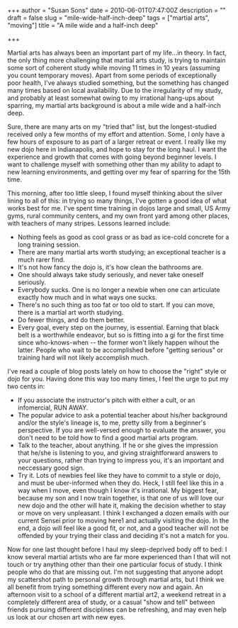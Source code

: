 +++
author = "Susan Sons"
date = 2010-06-01T07:47:00Z
description = ""
draft = false
slug = "mile-wide-half-inch-deep"
tags = ["martial arts", "moving"]
title = "A mile wide and a half-inch deep"

+++

Martial arts has always been an important part of my life...in theory.  In fact, the only thing more challenging that martial arts study, is trying to maintain some sort of coherent study while moving 11 times in 10 years (assuming you count temporary moves).  Apart from some periods of exceptionally poor health, I've always studied something, but the something has changed many times based on local availability.  Due to the irregularity of my study, and probably at least somewhat owing to my irrational hang-ups about sparring, my martial arts background is about a mile wide and a half-inch deep.

Sure, there are many arts on my "tried that" list, but the longest-studied received only a few months of my effort and attention.  Some, I only have a few hours of exposure to as part of a larger retreat or event.  I really like my new dojo here in Indianapolis, and hope to stay for the long haul.  I want the experience and growth that comes with going beyond beginner levels.  I want to challenge myself with something other than my ability to adapt to new learning environments, and getting over my fear of sparring for the 15th time.

This morning, after too little sleep, I found myself thinking about the silver lining to all of this: in trying so many things, I've gotten a good idea of what works best for me.  I've spent time training in dojos large and small, US Army gyms, rural community centers, and my own front yard among other places, with teachers of many stripes.  Lessons learned include:

- Nothing feels as good as cool grass or as bad as ice-cold concrete for a long training session.
- There are many martial arts worth studying; an exceptional teacher is a much rarer find.
- It's not how fancy the dojo is, it's how clean the bathrooms are.
- One should always take study seriously, and never take oneself seriously.
- Everybody sucks.  One is no longer a newbie when one can articulate exactly how much and in what ways one sucks.
- There's no such thing as too fat or too old to start.  If you can move, there is a martial art worth studying.
- Do fewer things, and do them better.
- Every goal, every step on the journey, is essential.  Earning that black belt is a worthwhile endeavor, but so is fitting into a gi for the first time since who-knows-when -- the former won't likely happen wihout the latter.  People who wait to be accomplished before "getting serious" or training hard will not likely accomplish much.

I've read a couple of blog posts lately on how to choose the "right" style or dojo for you.  Having done this way too many times, I feel the urge to put my two cents in:

- If you associate the instructor's pitch with either a cult, or an infomercial, RUN AWAY.
- The popular advice to ask a potential teacher about his/her background and/or the style's lineage is, to me, pretty silly from a beginner's perspective.  If you are well-versed enough to evaluate the answer, you don't need to be told how to find a good martial arts program.
- Talk to the teacher, about anything.  If he or she gives the impression that he/she is listening to you, and giving straightforward answers to your questions, rather than trying to impress you, it's an important and neccessary good sign.
- Try it.  Lots of newbies feel like they have to commit to a style or dojo, and must be uber-informed when they do.  Heck, I still feel like this in a way when I move, even though I know it's irrational.  My biggest fear, because my son and I now train together, is that one of us will love our new dojo and the other will hate it, making the decision whether to stay or move on very unpleasant.  I think I exchanged a dozen emails with our current Sensei prior to moving here1 and actually visiting the dojo.  In the end, a dojo will feel like a good fit, or not, and a good teacher will not be offended by your trying their class and deciding it's not a match for you.

Now for one last thought before I haul my sleep-deprived body off to bed: I know several martial artists who are far more experienced than I that will not touch or try anything other than their one particular focus of study.  I think people who do that are missing out.  I'm not suggesting that anyone adopt my scattershot path to personal growth through martial arts, but I think we all benefit from trying something different every now and again.  An afternoon visit to a school of a different martial art2, a weekend retreat in a completely different area of study, or a casual "show and tell" between friends pursuing different disciplines can be refreshing, and may even help us look at our chosen art with new eyes.

